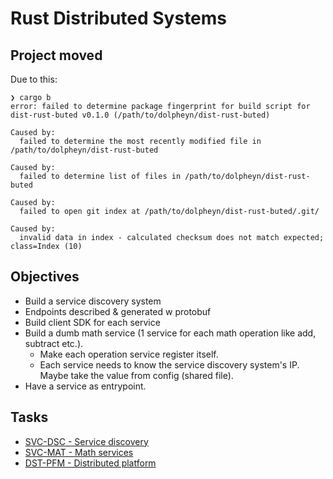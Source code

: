 # Rust Distributed Systems

## Project moved

Due to this:
```shell
❯ cargo b
error: failed to determine package fingerprint for build script for dist-rust-buted v0.1.0 (/path/to/dolpheyn/dist-rust-buted)

Caused by:
  failed to determine the most recently modified file in /path/to/dolpheyn/dist-rust-buted

Caused by:
  failed to determine list of files in /path/to/dolpheyn/dist-rust-buted

Caused by:
  failed to open git index at /path/to/dolpheyn/dist-rust-buted/.git/

Caused by:
  invalid data in index - calculated checksum does not match expected; class=Index (10)
```

## Objectives

- Build a service discovery system
- Endpoints described & generated w protobuf
- Build client SDK for each service
- Build a dumb math service (1 service for each math operation like add, subtract etc.).
  - Make each operation service register itself.
  - Each service needs to know the service discovery system's IP. Maybe take the value from config (shared file).
- Have a service as entrypoint.

## Tasks

- [SVC-DSC - Service discovery](docs/tasks/svc-dsc.md)
- [SVC-MAT - Math services](docs/tasks/svc-mat.md)
- [DST-PFM - Distributed platform](docs/tasks/dst-pfm.md)
